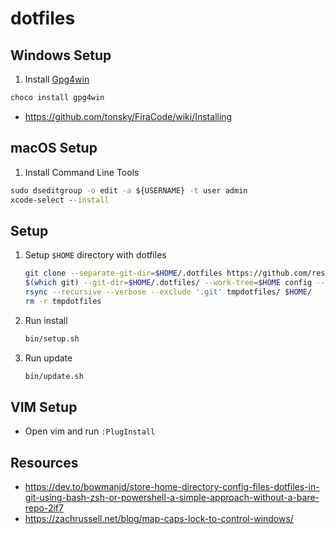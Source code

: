 # dotfiles

## Windows Setup

1. Install [Gpg4win](https://www.gpg4win.org/)

  ```cmd
  choco install gpg4win
  ```

* <https://github.com/tonsky/FiraCode/wiki/Installing>

## macOS Setup

1. Install Command Line Tools

  ```cmd
  sudo dseditgroup -o edit -a ${USERNAME} -t user admin
  xcode-select --install
  ```

## Setup

1. Setup `$HOME` directory with dotfiles

    ```bash
    git clone --separate-git-dir=$HOME/.dotfiles https://github.com/reset/dotfiles.git tmpdotfiles
    $(which git) --git-dir=$HOME/.dotfiles/ --work-tree=$HOME config --local status.showUntrackedFiles no
    rsync --recursive --verbose --exclude '.git' tmpdotfiles/ $HOME/
    rm -r tmpdotfiles
    ```

1. Run install

    ```bash
    bin/setup.sh
    ```

1. Run update

    ```bash
    bin/update.sh
    ```

## VIM Setup

* Open vim and run `:PlugInstall`

## Resources

* https://dev.to/bowmanjd/store-home-directory-config-files-dotfiles-in-git-using-bash-zsh-or-powershell-a-simple-approach-without-a-bare-repo-2if7
* https://zachrussell.net/blog/map-caps-lock-to-control-windows/
